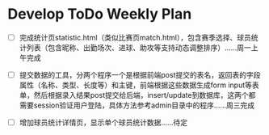 # Develop ToDo Weekly Plan

- [ ] 完成统计页statistic.html（类似比赛页match.html），包含赛季选择、球员统计列表（包含昵称、出勤场次、进球、助攻等支持动态调整排序）……周一上午完成

- [ ] 提交数据的工具，分两个程序一个是根据前端post提交的表名，返回表的字段属性（名称、类型、长度等）和主键，前端根据这些数据生成form input等表单，然后根据录入结果post提交给后端，insert/update到数据库，这两个都需要session验证用户登陆，具体方法参考admin目录中的程序……周三完成

- [ ] 增加球员统计详情页，显示单个球员统计数据……待定

